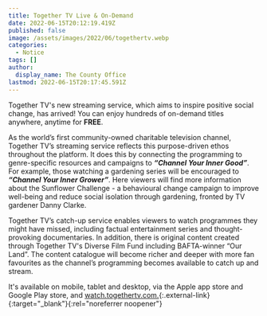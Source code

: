 ```yaml
---
title: Together TV Live & On-Demand
date: 2022-06-15T20:12:19.419Z
published: false
image: /assets/images/2022/06/togethertv.webp
categories:
  - Notice
tags: []
author:
  display_name: The County Office
lastmod: 2022-06-15T20:17:45.591Z
---
```

Together TV's new streaming service, which aims to inspire positive social change, has arrived!  You can enjoy hundreds of on-demand titles anywhere, anytime for **FREE**.

As the world’s first community-owned charitable television channel, Together TV’s streaming service reflects this purpose-driven ethos throughout the platform. It does this by connecting the programming to genre-specific resources and campaigns to **_“Channel Your Inner Good”_**. For example, those watching a gardening series will be encouraged to **_“Channel Your Inner Grower”_**. Here viewers will find more information about the Sunflower Challenge - a behavioural change campaign to improve well-being and reduce social isolation through gardening, fronted by TV gardener Danny Clarke.

Together TV’s catch-up service enables viewers to watch programmes they might have missed, including factual entertainment series and thought-provoking documentaries. In addition, there is original content created through Together TV's Diverse Film Fund including BAFTA-winner “Our Land”. The content catalogue will become richer and deeper with more fan favourites as the channel’s programming becomes available to catch up and stream.

It's available on mobile, tablet and desktop, via the Apple app store and Google Play store, and [watch.togethertv.com.](https://watch-togethertv.com){:.external-link}{:target="_blank"}{:rel="noreferrer noopener"}
